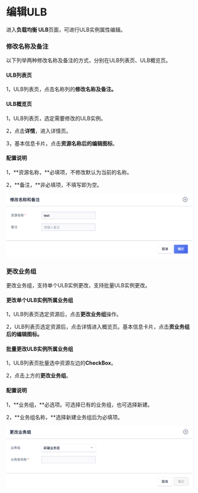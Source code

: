 # 编辑ULB

进入**负载均衡 ULB**页面，可进行ULB实例属性编辑。

### 修改名称及备注

以下列举两种修改名称及备注的方式，分别在ULB列表页、ULB概览页。

#### ULB列表页

1，ULB列表页，点击名称列的**修改名称及备注。**

#### ULB概览页

1，ULB列表页，选定需要修改的ULB实例。

2，点击**详情**，进入详情页。

3，基本信息卡片，点击**资源名称后的编辑图标**。

#### 配置说明

1，**资源名称，**必填项，不修改默认为当前的名称。

2，**备注，**非必填项，不填写即为空。

![&#x4FEE;&#x6539;&#x540D;&#x79F0;&#x53CA;&#x5907;&#x6CE8;](../../../.gitbook/assets/image%20%2810%29.png)

### 更改业务组

更改业务组，支持单个ULB实例更改，支持批量ULB实例更改。

#### 更改单个ULB实例所属业务组

1，ULB列表页选定资源后，点击**更改业务组**操作。

2，ULB列表页选定资源后，点击详情进入概览页。基本信息卡片，点击**资业务组后的编辑图标。**

#### 批量更改ULB实例所属业务组

1，ULB列表页批量选中资源左边的**CheckBox**。

2，点击上方的**更改业务组**。

#### 配置说明

1，**业务组，**必选项。可选择已有的业务组，也可选择新建。

2，**业务组名称，**选择新建业务组后为必填项。

![&#x66F4;&#x6539;&#x4E1A;&#x52A1;&#x7EC4;](../../../.gitbook/assets/image.png)

